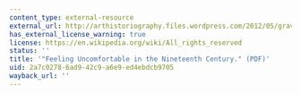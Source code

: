 ```yaml
---
content_type: external-resource
external_url: http://arthistoriography.files.wordpress.com/2012/05/graves.pdf
has_external_license_warning: true
license: https://en.wikipedia.org/wiki/All_rights_reserved
status: ''
title: '"Feeling Uncomfortable in the Nineteenth Century." (PDF)'
uid: 2a7c0278-6ad9-42c9-a6e9-ed4ebdcb9705
wayback_url: ''
---
```

